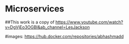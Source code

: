 # Microservices
##This work is a copy of https://www.youtube.com/watch?v=DgVjEo3OGBI&ab_channel=LesJackson

#images: https://hub.docker.com/repositories/abhashmadd
